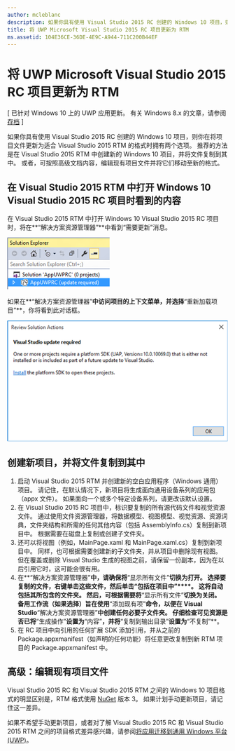 ```yaml
---
author: mcleblanc
description: 如果你具有使用 Visual Studio 2015 RC 创建的 Windows 10 项目，则你在将项目文件更新为适合 Visual Studio 2015 RTM 的格式时拥有两个选项。
title: 将 UWP Microsoft Visual Studio 2015 RC 项目更新为 RTM
ms.assetid: 104E36CE-36DE-4E9C-A944-711C200B44EF
---
```


# 将 UWP Microsoft Visual Studio 2015 RC 项目更新为 RTM

\[ 已针对 Windows 10 上的 UWP 应用更新。 有关 Windows 8.x 的文章，请参阅[存档](http://go.microsoft.com/fwlink/p/?linkid=619132) \]

如果你具有使用 Visual Studio 2015 RC 创建的 Windows 10 项目，则你在将项目文件更新为适合 Visual Studio 2015 RTM 的格式时拥有两个选项。 推荐的方法是在 Visual Studio 2015 RTM 中创建新的 Windows 10 项目，并将文件复制到其中。 或者，可按照高级文档内容，编辑现有项目文件并将它们移动至新的格式。

## 在 Visual Studio 2015 RTM 中打开 Windows 10 Visual Studio 2015 RC 项目时看到的内容

在 Visual Studio 2015 RTM 中打开 Windows 10 Visual Studio 2015 RC 项目时，将在**“解决方案资源管理器”**中看到“需要更新”消息。

![需要更新](images/vsrc-to-rtm/solution-explorer.png)

如果在**“解决方案资源管理器”**中访问项目的上下文菜单，并选择**“重新加载项目”**，你将看到此对话框。

![需要 Visual Studio 更新](images/vsrc-to-rtm/reload-project.png)

## 创建新项目，并将文件复制到其中

1.  启动 Visual Studio 2015 RTM 并创建新的空白应用程序（Windows 通用）项目。 请记住，在默认情况下，新项目将生成面向通用设备系列的应用包（appx 文件）。 如果面向一个或多个特定设备系列，请更改该默认设置。
2.  在 Visual Studio 2015 RC 项目中，标识要复制的所有源代码文件和视觉资源文件。 通过使用文件资源管理器，将数据模型、视图模型、视觉资源、资源词典，文件夹结构和所需的任何其他内容（包括 AssemblyInfo.cs）复制到新项目中。 根据需要在磁盘上复制或创建子文件夹。
3.  还可以将视图（例如，MainPage.xaml 和 MainPage.xaml.cs）复制到新项目中。 同样，也可根据需要创建新的子文件夹，并从项目中删除现有视图。 但在覆盖或删除 Visual Studio 生成的视图之前，请保留一份副本，因为在以后引用它时，这可能会很有用。
4.  在**“解决方案资源管理器”**中，请确保将**“显示所有文件”**切换为打开。 选择要复制的文件，右键单击这些文件，然后单击“包括在项目中”****。 这将自动包括其所包含的文件夹。 然后，可根据需要将**“显示所有文件”**切换为关闭。 备用工作流（如果选择）旨在使用**“添加现有项”**命令，以便在 Visual Studio**“解决方案资源管理器”**中创建任何必要子文件夹。 仔细检查可见资源是否已将**“生成操作”**设置为**“内容”**，并将**“复制到输出目录”**设置为**“不复制”**。
5.  在 RC 项目中向引用的任何扩展 SDK 添加引用，并从之前的 Package.appxmanifest（如声明的任何功能）将任意更改复制到新 RTM 项目的 Package.appxmanifest 中。

## 高级：编辑现有项目文件

Visual Studio 2015 RC 和 Visual Studio 2015 RTM 之间的 Windows 10 项目格式的明显区别是，RTM 格式使用 [NuGet](http://docs.nuget.org/) 版本 3。 如果计划手动更新项目，请记住这一差异。

如果不希望手动更新项目，或者对了解 Visual Studio 2015 RC 和 Visual Studio 2015 RTM 之间的项目格式差异感兴趣，请参阅[将应用迁移到通用 Windows 平台 (UWP)](http://msdn.microsoft.com/library/mt148501.aspx)。



<!--HONumber=May16_HO2-->



